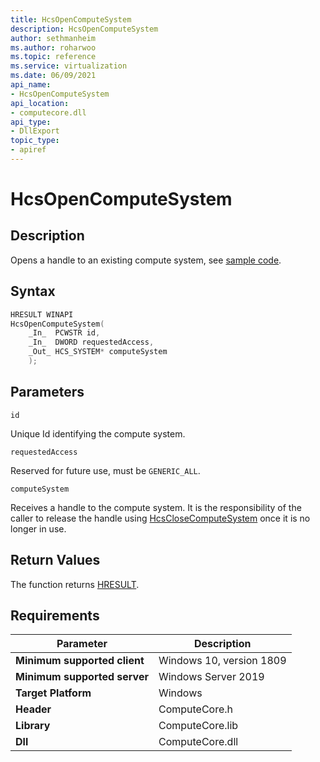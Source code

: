 ```yaml
---
title: HcsOpenComputeSystem
description: HcsOpenComputeSystem
author: sethmanheim
ms.author: roharwoo
ms.topic: reference
ms.service: virtualization
ms.date: 06/09/2021
api_name:
- HcsOpenComputeSystem
api_location:
- computecore.dll
api_type:
- DllExport
topic_type: 
- apiref
---
```

# HcsOpenComputeSystem

## Description

Opens a handle to an existing compute system, see [sample code](./ComputeSystemSample.md#OpenVM).

## Syntax

```cpp
HRESULT WINAPI
HcsOpenComputeSystem(
    _In_  PCWSTR id,
    _In_  DWORD requestedAccess,
    _Out_ HCS_SYSTEM* computeSystem
    );
```

## Parameters

`id`

Unique Id identifying the compute system.

`requestedAccess`

Reserved for future use, must be `GENERIC_ALL`.

`computeSystem`

Receives a handle to the compute system. It is the responsibility of the caller to release the handle using [HcsCloseComputeSystem](./HcsCloseComputeSystem.md) once it is no longer in use.

## Return Values

The function returns [HRESULT](./HCSHResult.md).

## Requirements

|Parameter|Description|
|---|---|
| **Minimum supported client** | Windows 10, version 1809 |
| **Minimum supported server** | Windows Server 2019 |
| **Target Platform** | Windows |
| **Header** | ComputeCore.h |
| **Library** | ComputeCore.lib |
| **Dll** | ComputeCore.dll |
